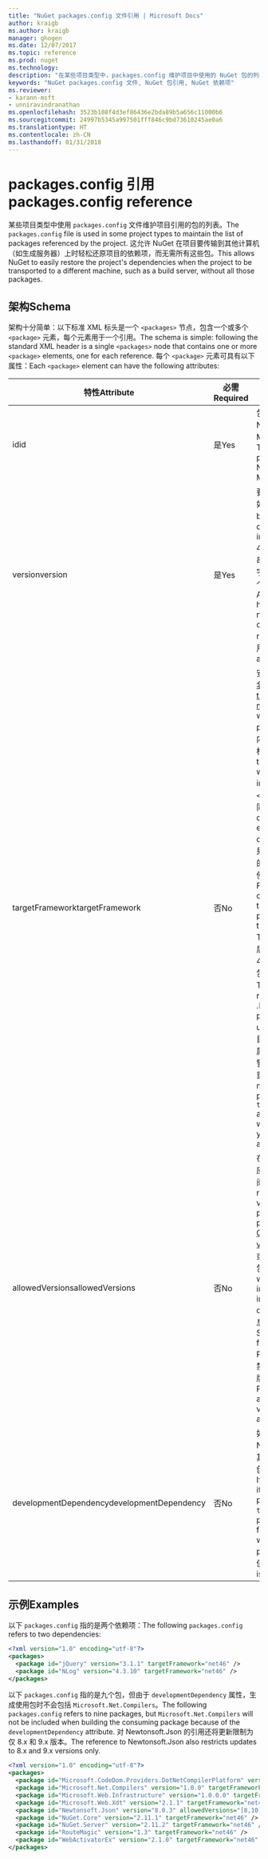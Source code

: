 ```yaml
---
title: "NuGet packages.config 文件引用 | Microsoft Docs"
author: kraigb
ms.author: kraigb
manager: ghogen
ms.date: 12/07/2017
ms.topic: reference
ms.prod: nuget
ms.technology: 
description: "在某些项目类型中，packages.config 维护项目中使用的 NuGet 包的列表。"
keywords: "NuGet packages.config 文件, NuGet 包引用, NuGet 依赖项"
ms.reviewer:
- karann-msft
- unniravindranathan
ms.openlocfilehash: 3523b108f4d3ef86436e2bda89b5a656c11000b6
ms.sourcegitcommit: 24997b5345a997501fff846c9bd73610245ae0a6
ms.translationtype: HT
ms.contentlocale: zh-CN
ms.lasthandoff: 01/31/2018
---
```

# <a name="packagesconfig-reference"></a><span data-ttu-id="edc27-104">packages.config 引用</span><span class="sxs-lookup"><span data-stu-id="edc27-104">packages.config reference</span></span>

<span data-ttu-id="edc27-105">某些项目类型中使用 `packages.config` 文件维护项目引用的包的列表。</span><span class="sxs-lookup"><span data-stu-id="edc27-105">The `packages.config` file is used in some project types to maintain the list of packages referenced by the project.</span></span> <span data-ttu-id="edc27-106">这允许 NuGet 在项目要传输到其他计算机（如生成服务器）上时轻松还原项目的依赖项，而无需所有这些包。</span><span class="sxs-lookup"><span data-stu-id="edc27-106">This allows NuGet to easily restore the project's dependencies when the project to be transported to a different machine, such as a build server, without all those packages.</span></span>

## <a name="schema"></a><span data-ttu-id="edc27-107">架构</span><span class="sxs-lookup"><span data-stu-id="edc27-107">Schema</span></span>

<span data-ttu-id="edc27-108">架构十分简单：以下标准 XML 标头是一个 `<packages>` 节点，包含一个或多个 `<package>` 元素，每个元素用于一个引用。</span><span class="sxs-lookup"><span data-stu-id="edc27-108">The schema is simple: following the standard XML header is a single `<packages>` node that contains one or more `<package>` elements, one for each reference.</span></span> <span data-ttu-id="edc27-109">每个 `<package>` 元素可具有以下属性：</span><span class="sxs-lookup"><span data-stu-id="edc27-109">Each `<package>` element can have the following attributes:</span></span>

| <span data-ttu-id="edc27-110">特性</span><span class="sxs-lookup"><span data-stu-id="edc27-110">Attribute</span></span> | <span data-ttu-id="edc27-111">必需</span><span class="sxs-lookup"><span data-stu-id="edc27-111">Required</span></span> | <span data-ttu-id="edc27-112">描述</span><span class="sxs-lookup"><span data-stu-id="edc27-112">Description</span></span> |
| --- | --- | --- |
| <span data-ttu-id="edc27-113">id</span><span class="sxs-lookup"><span data-stu-id="edc27-113">id</span></span> | <span data-ttu-id="edc27-114">是</span><span class="sxs-lookup"><span data-stu-id="edc27-114">Yes</span></span> | <span data-ttu-id="edc27-115">包的标识符，如 Newtonsoft.json 或 Microsoft.AspNet.Mvc。</span><span class="sxs-lookup"><span data-stu-id="edc27-115">The identifier of the package, such as Newtonsoft.json or Microsoft.AspNet.Mvc.</span></span> | 
| <span data-ttu-id="edc27-116">version</span><span class="sxs-lookup"><span data-stu-id="edc27-116">version</span></span> | <span data-ttu-id="edc27-117">是</span><span class="sxs-lookup"><span data-stu-id="edc27-117">Yes</span></span> | <span data-ttu-id="edc27-118">要安装的包的确切版本，如 3.1.1 或 4.2.5.11-beta。</span><span class="sxs-lookup"><span data-stu-id="edc27-118">The exact version of the package to install, such as 3.1.1 or 4.2.5.11-beta.</span></span> <span data-ttu-id="edc27-119">版本字符串必须至少具有三个数字，可以选择性添加第四个数字作为预发布后缀。</span><span class="sxs-lookup"><span data-stu-id="edc27-119">A version string must have at least three numbers; a fourth is optional, as is a pre-release suffix.</span></span> <span data-ttu-id="edc27-120">不允许使用范围。</span><span class="sxs-lookup"><span data-stu-id="edc27-120">Ranges are not allowed.</span></span> | 
| <span data-ttu-id="edc27-121">targetFramework</span><span class="sxs-lookup"><span data-stu-id="edc27-121">targetFramework</span></span> | <span data-ttu-id="edc27-122">否</span><span class="sxs-lookup"><span data-stu-id="edc27-122">No</span></span> | <span data-ttu-id="edc27-123">安装包时应用的[目标框架名字对象 (TFM)](Target-Frameworks.md)。</span><span class="sxs-lookup"><span data-stu-id="edc27-123">The [target framework moniker (TFM)](Target-Frameworks.md) to apply when installing the package.</span></span> <span data-ttu-id="edc27-124">安装包时，此内容最初设置为项目目标。</span><span class="sxs-lookup"><span data-stu-id="edc27-124">This is initially set to the project's target when a package is installed.</span></span> <span data-ttu-id="edc27-125">因此，不同的 `<package>` 元素可具有不同的 TFM。</span><span class="sxs-lookup"><span data-stu-id="edc27-125">As a result, different `<package>` elements can have different TFMs.</span></span> <span data-ttu-id="edc27-126">例如，如果创建面向 .NET 4.5.2 的项目，此时安装的包将使用 net452 的 TFM。</span><span class="sxs-lookup"><span data-stu-id="edc27-126">For example, if you create a project targeting .NET 4.5.2, packages installed at that point will use the TFM of net452.</span></span> <span data-ttu-id="edc27-127">如果稍后将项目重定向到 .NET 4.6 并添加更多包，这些包将使用 net46 的 TFM。</span><span class="sxs-lookup"><span data-stu-id="edc27-127">If you ;later retarget the project to .NET 4.6 and add more packages, those will use TFM of net46.</span></span> <span data-ttu-id="edc27-128">项目目标和 `targetFramework` 属性之间的不匹配会生成警告，在此情况下，可以重新安装受影响的包。</span><span class="sxs-lookup"><span data-stu-id="edc27-128">A mismatch between the project's target and `targetFramework` attributes will generate warnings, in which case you can reinstall the affected packages.</span></span> | 
| <span data-ttu-id="edc27-129">allowedVersions</span><span class="sxs-lookup"><span data-stu-id="edc27-129">allowedVersions</span></span> | <span data-ttu-id="edc27-130">否</span><span class="sxs-lookup"><span data-stu-id="edc27-130">No</span></span> | <span data-ttu-id="edc27-131">在包更新期间允许对此包应用的一系列版本（请参阅[约束升级版本](../consume-packages/reinstalling-and-updating-packages.md#constraining-upgrade-versions)）。</span><span class="sxs-lookup"><span data-stu-id="edc27-131">A range of allowed versions for this package applied during package update (see [Constraining upgrade versions](../consume-packages/reinstalling-and-updating-packages.md#constraining-upgrade-versions).</span></span> <span data-ttu-id="edc27-132">这不影响安装或还原操作期间安装的包。</span><span class="sxs-lookup"><span data-stu-id="edc27-132">It does *not* affect what package is installed during an install or restore operation.</span></span> <span data-ttu-id="edc27-133">有关语法的信息，请参阅[包版本控制](../reference/package-versioning.md#version-ranges-and-wildcards)。</span><span class="sxs-lookup"><span data-stu-id="edc27-133">See [Package versioning](../reference/package-versioning.md#version-ranges-and-wildcards) for syntax.</span></span> <span data-ttu-id="edc27-134">PackageManager UI 还禁用允许范围之外的所有版本。</span><span class="sxs-lookup"><span data-stu-id="edc27-134">The PackageManager UI also disables all versions outside the allowed range.</span></span> | 
| <span data-ttu-id="edc27-135">developmentDependency</span><span class="sxs-lookup"><span data-stu-id="edc27-135">developmentDependency</span></span> | <span data-ttu-id="edc27-136">否</span><span class="sxs-lookup"><span data-stu-id="edc27-136">No</span></span> | <span data-ttu-id="edc27-137">如果使用项目本身创建 NuGet 包，针对依赖项将其设置为 `true`，可防止在创建使用包时添加该包。</span><span class="sxs-lookup"><span data-stu-id="edc27-137">If the consuming project itself creates a NuGet package, setting this to `true` for a dependency prevents that package from being included when the consuming package is created.</span></span> <span data-ttu-id="edc27-138">默认值为 `false`。</span><span class="sxs-lookup"><span data-stu-id="edc27-138">The default is `false`.</span></span> | 

## <a name="examples"></a><span data-ttu-id="edc27-139">示例</span><span class="sxs-lookup"><span data-stu-id="edc27-139">Examples</span></span>

<span data-ttu-id="edc27-140">以下 `packages.config` 指的是两个依赖项：</span><span class="sxs-lookup"><span data-stu-id="edc27-140">The following `packages.config` refers to two dependencies:</span></span>

```xml
<?xml version="1.0" encoding="utf-8"?>
<packages>
  <package id="jQuery" version="3.1.1" targetFramework="net46" />
  <package id="NLog" version="4.3.10" targetFramework="net46" />
</packages>
```

<span data-ttu-id="edc27-141">以下 `packages.config` 指的是九个包，但由于 `developmentDependency` 属性，生成使用包时不会包括 `Microsoft.Net.Compilers`。</span><span class="sxs-lookup"><span data-stu-id="edc27-141">The following `packages.config` refers to nine packages, but `Microsoft.Net.Compilers` will not be included when building the consuming package because of the `developmentDependency` attribute.</span></span> <span data-ttu-id="edc27-142">对 Newtonsoft.Json 的引用还将更新限制为仅 8.x 和 9.x 版本。</span><span class="sxs-lookup"><span data-stu-id="edc27-142">The reference to Newtonsoft.Json also restricts updates to 8.x and 9.x versions only.</span></span>

```xml
<?xml version="1.0" encoding="utf-8"?>
<packages>
  <package id="Microsoft.CodeDom.Providers.DotNetCompilerPlatform" version="1.0.0" targetFramework="net46" />
  <package id="Microsoft.Net.Compilers" version="1.0.0" targetFramework="net46" developmentDependency="true" />
  <package id="Microsoft.Web.Infrastructure" version="1.0.0.0" targetFramework="net46" />
  <package id="Microsoft.Web.Xdt" version="2.1.1" targetFramework="net46" />
  <package id="Newtonsoft.Json" version="8.0.3" allowedVersions="[8,10)" targetFramework="net46" />
  <package id="NuGet.Core" version="2.11.1" targetFramework="net46" />
  <package id="NuGet.Server" version="2.11.2" targetFramework="net46" />
  <package id="RouteMagic" version="1.3" targetFramework="net46" />
  <package id="WebActivatorEx" version="2.1.0" targetFramework="net46" />
</packages>
```

